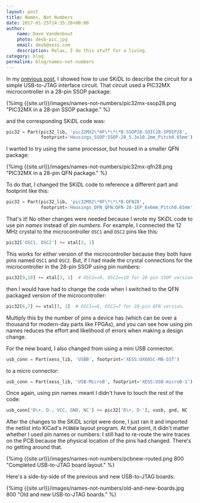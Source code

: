 ```yaml
---
layout: post
title: Names, Not Numbers
date: 2017-01-25T14:35:28+00:00
author:
    name: Dave Vandenbout
    photo: devb-pic.jpg
    email: devb@xess.com
    description: Relax, I do this stuff for a living.
category: blog
permalink: blog/names-not-numbers
---
```


In my [previous post](/blog/building-a-usb-to-jtag-interface-using-skidl),
I showed how to use SKiDL to describe the circuit for a simple USB-to-JTAG
interface circuit.
That circuit used a PIC32MX microcontroller in a 28-pin SSOP package:

{%img {{site.url}}/images/names-not-numbers/pic32mx-ssop28.png "PIC32MX in a 28-pin SSOP package." %}

and the corresponding SKiDL code was: 

``` py
pic32 = Part(pic32_lib, 'pic32MX2\*0F\*\*\*B-SSOP28-SOIC28-SPDIP28',
             footprint='Housings_SSOP:SSOP-28_5.3x10.2mm_Pitch0.65mm')
```

I wanted to try using the same processor, but housed in a smaller QFN package:

{%img {{site.url}}/images/names-not-numbers/pic32mx-qfn28.png "PIC32MX in a 28-pin QFN package." %}

To do that, I changed the SKiDL code to reference a different part and footprint like this:

``` py
pic32 = Part(pic32_lib, 'pic32MX2\*0F\*\*\*B-QFN28',
             footprint='Housings_DFN_QFN:QFN-28-1EP_6x6mm_Pitch0.65mm')
```

That's it! No other changes were needed because I wrote my SKiDL code to use
pin *names* instead of pin *numbers*.
For example, I connected the 12 MHz crystal to the microcontroller `OSC1` and `OSC2`
pins like this:

``` py
pic32['OSC1, OSC2'] += xtal[3, 1]
```

This works for either version of the microcontroller because they both have
pins named `OSC1` and `OSC2`.
But, if I had made the crystal connections for the microcontroller in the 28-pin SSOP
using pin numbers:

``` py
pic32[9,10] += xtal[3, 1]  # OSC1==9, OSC2==10 for 28-pin SSOP version.
```

then I would have had to change the code when I switched to the QFN packaged version
of the microcontroller:

``` py
pic32[6,7] += xtal[3, 1]  # OSC1==6, OSC2=7 for 28-pin QFN version.
```

Multiply this by the number of pins a device has (which can be over a thousand
for modern-day parts like FPGAs), and you can see how using pin names
reduces the effort and likelihood of errors when making a
design change.

For the new board, I also changed from using a mini USB connector:

``` py
usb_conn = Part(xess_lib, 'USBB', footprint='XESS:UX60SC-MB-5ST')
```

to a micro connector:

``` py
usb_conn = Part(xess_lib, 'USB-MicroB', footprint='XESS:USB-microB-1')
```

Once again, using pin names meant I didn't have to touch the rest of the code:

``` py
usb_conn['D\+, D-, VCC, GND, NC'] += pic32['D\+, D-'], vusb, gnd, NC
```

After the changes to the SKiDL script were done, I just ran it and imported the
netlist into KiCad's `PCBNEW` layout program.
At that point, it didn't matter whether I used pin names or numbers: I still had
to re-route the wire traces on the PCB because the physical location
of the pins had changed. There's no getting around that.

{%img {{site.url}}/images/names-not-numbers/pcbnew-routed.png 800 "Completed USB-to-JTAG board layout." %}

Here's a side-by-side of the previous and new USB-to-JTAG boards:

{%img {{site.url}}/images/names-not-numbers/old-and-new-boards.jpg 800 "Old and new USB-to-JTAG boards." %}


